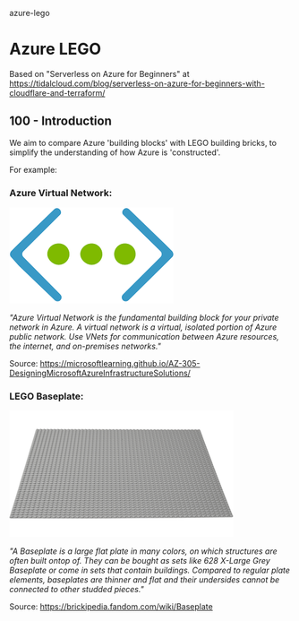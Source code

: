 azure-lego
# Azure LEGO

Based on "Serverless on Azure for Beginners" at https://tidalcloud.com/blog/serverless-on-azure-for-beginners-with-cloudflare-and-terraform/

## 100 - Introduction

We aim to compare Azure 'building blocks' with LEGO building bricks, to simplify the understanding of how Azure is 'constructed'.

For example:

### Azure Virtual Network:

![Azure Virtual Network.](./images/azure-virtual-network-icon.png)

*"Azure Virtual Network is the fundamental building block for your private network in Azure. A virtual network is a virtual, isolated portion of Azure public network. Use VNets for communication between Azure resources, the internet, and on-premises networks."*

Source: https://microsoftlearning.github.io/AZ-305-DesigningMicrosoftAzureInfrastructureSolutions/

### LEGO Baseplate:

![LEGO Baseplate.](./images/lego-baseplate.png)

*"A Baseplate is a large flat plate in many colors, on which structures are often built ontop of. They can be bought as sets like 628 X-Large Grey Baseplate or come in sets that contain buildings. Compared to regular plate elements, baseplates are thinner and flat and their undersides cannot be connected to other studded pieces."*

Source: https://brickipedia.fandom.com/wiki/Baseplate

